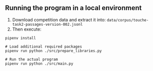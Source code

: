 ## Running the program in a local environment

1. Download competition data and extract it into: `data/corpus/touche-task2-passages-version-002.jsonl`
2. Then execute:

```# Install required Python environment
pipenv install

# Load additional required packages
pipenv run python ./src/prepare_libraries.py

# Run the actual program
pipenv run python ./src/main.py
```
